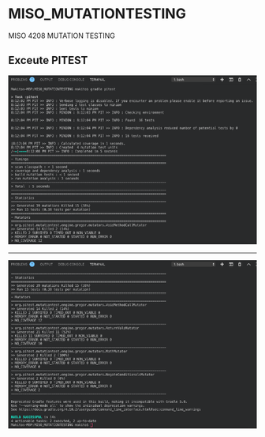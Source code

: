 # MISO_MUTATIONTESTING

MISO 4208 MUTATION TESTING

## Exceute PITEST

![pitest](assets/pitest.png)

---

![pitest](assets/pitest2.png)